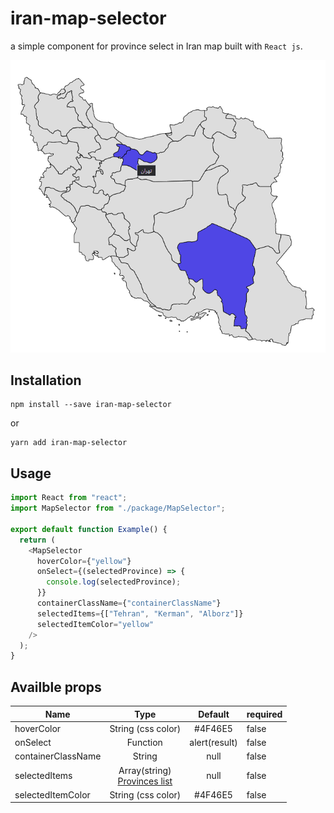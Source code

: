 # iran-map-selector

a simple component for province select in Iran map built with `React js`.

<div align="center">
  <img src="./screenshot.png" alt="iran-map-selector"/>
</div>

## Installation

```code
npm install --save iran-map-selector
```

or

```code
yarn add iran-map-selector
```

## Usage

```javascript
import React from "react";
import MapSelector from "./package/MapSelector";

export default function Example() {
  return (
    <MapSelector
      hoverColor={"yellow"}
      onSelect={(selectedProvince) => {
        console.log(selectedProvince);
      }}
      containerClassName={"containerClassName"}
      selectedItems={["Tehran", "Kerman", "Alborz"]}
      selectedItemColor="yellow"
    />
  );
}
```

## Availble props

<table>
    <thead>
    <tr>
        <th>Name</th>
        <th style="text-align:center">Type</th>
        <th style="text-align:center">Default</th>
        <th>required</th>
    </tr>
    </thead>
    <tbody>
        <tr>
            <td>hoverColor</td>
            <td style="text-align:center">String (css color)</td>
            <td style="text-align:center">#4F46E5</td>
            <td>false</td>
        </tr>
                <tr>
            <td>onSelect</td>
            <td style="text-align:center">Function</td>
            <td style="text-align:center">alert(result)</td>
            <td>false</td>
        </tr>
        <tr>
            <td>containerClassName</td>
            <td style="text-align:center">String</td>
            <td style="text-align:center">null</td>
            <td>false</td>
        </tr>
        <tr>
            <td>selectedItems</td>
            <td style="text-align:center">
                Array(string) 
                <br/> 
                <a target="_blank" href="./provinces_list.md">Provinces list</a></td>
            <td style="text-align:center">null</td>
            <td>false</td>
        </tr>
          <tr>
            <td>selectedItemColor</td>
            <td style="text-align:center">String (css color)</td>
            <td style="text-align:center">#4F46E5</td>
            <td>false</td>
        </tr>
    </tbody>
</table>
